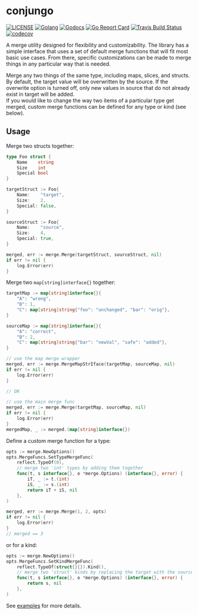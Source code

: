# conjungo

[![LICENSE](https://img.shields.io/badge/license-MIT-orange.svg)](LICENSE)
[![Golang](https://img.shields.io/badge/Golang-v1.7-blue.svg)](https://golang.org/dl/)
[![Godocs](https://img.shields.io/badge/golang-documentation-blue.svg)](https://godoc.org/github.com/InVisionApp/conjungo)
[![Go Report Card](https://goreportcard.com/badge/github.com/InVisionApp/conjungo)](https://goreportcard.com/report/github.com/InVisionApp/conjungo)
[![Travis Build Status](https://travis-ci.com/InVisionApp/conjungo.svg?token=KosA43m1X3ikri8JEukQ&branch=master)](https://travis-ci.com/InVisionApp/conjungo) 
[![codecov](https://codecov.io/gh/InVisionApp/conjungo/branch/master/graph/badge.svg?token=lesB1PUEtL)](https://codecov.io/gh/InVisionApp/conjungo)

A merge utility designed for flexibility and customizability.
The library has a simple interface that uses a set of default merge functions that will fit most basic use 
cases. From there, specific customizations can be made to merge things in any particular way that is needed.

Merge any two things of the same type, including maps, slices, and structs.
By default, the target value will be overwritten by the source. If the overwrite option is turned off, only 
new values in source that do not already exist in target will be added.  
If you would like to change the way two items of a particular type get merged, custom merge functions 
can be defined for any type or kind (see below).  

## Usage
Merge two structs together:
```go
type Foo struct {
	Name    string
	Size    int
	Special bool
}

targetStruct := Foo{
	Name:    "target",
	Size:    2,
	Special: false,
}

sourceStruct := Foo{
	Name:    "source",
	Size:    4,
	Special: true,
}

merged, err := merge.Merge(targetStruct, sourceStruct, nil)
if err != nil {
	log.Error(err)
}
```

Merge two `map[string]interface{}` together:
```go
targetMap := map[string]interface{}{
	"A": "wrong",
	"B": 1,
	"C": map[string]string{"foo": "unchanged", "bar": "orig"},
}

sourceMap := map[string]interface{}{
	"A": "correct",
	"B": 2,
	"C": map[string]string{"bar": "newVal", "safe": "added"},
}

// use the map merge wrapper
merged, err := merge.MergeMapStrIface(targetMap, sourceMap, nil)
if err != nil {
	log.Error(err)
}

// OR 

// use the main merge func
merged, err := merge.Merge(targetMap, sourceMap, nil)
if err != nil {
	log.Error(err)
}
mergedMap, _ := merged.(map[string]interface{})
```

Define a custom merge function for a type:
```go
opts := merge.NewOptions()
opts.MergeFuncs.SetTypeMergeFunc(
	reflect.TypeOf(0),
	// merge two 'int' types by adding them together
	func(t, s interface{}, o *merge.Options) (interface{}, error) {
		iT, _ := t.(int)
		iS, _ := s.(int)
		return iT + iS, nil
	},
)

merged, err := merge.Merge(1, 2, opts)
if err != nil {
	log.Error(err)
}
// merged == 3
```

or for a kind:
```go
opts := merge.NewOptions()
opts.MergeFuncs.SetKindMergeFunc(
	reflect.TypeOf(struct{}{}).Kind(),
	// merge two 'struct' kinds by replacing the target with the source
	func(t, s interface{}, o *merge.Options) (interface{}, error) {
		return s, nil
	},
)
```

See [examples](example/main.go) for more details.
